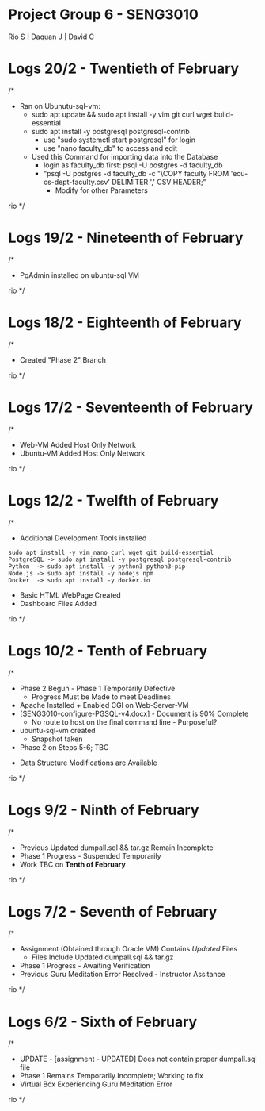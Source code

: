 # Project Group 6 - SENG3010
Rio S | Daquan J | David C

# Logs 20/2 - Twentieth of February
/*
- Ran on Ubunutu-sql-vm:
  * sudo apt update && sudo apt install -y vim git curl wget build-essential
  * sudo apt install -y postgresql postgresql-contrib
    * use "sudo systemctl start postgresql" for login
    * use "nano faculty_db" to access and edit 
  * Used this Command for importing data into the Database
      * login as faculty_db first: psql -U postgres -d faculty_db  
      * "psql -U postgres -d faculty_db -c "\COPY faculty FROM 'ecu-cs-dept-faculty.csv' DELIMITER ',' CSV HEADER;"
        * Modify for other Parameters
      
rio
*/


# Logs 19/2 - Nineteenth of February
/*
- PgAdmin installed on ubuntu-sql VM
  
rio
*/

# Logs 18/2 - Eighteenth of February
/*
- Created "Phase 2" Branch
  
rio
*/

# Logs 17/2 - Seventeenth of February
/*
- Web-VM Added Host Only Network
- Ubuntu-VM Added Host Only Network
  
rio
*/

# Logs 12/2 - Twelfth of February
/*
- Additional Development Tools installed
 ```
sudo apt install -y vim nano curl wget git build-essential
PostgreSQL -> sudo apt install -y postgresql postgresql-contrib
Python  -> sudo apt install -y python3 python3-pip
Node.js -> sudo apt install -y nodejs npm
Docker  -> sudo apt install -y docker.io
 ```
- Basic HTML WebPage Created
- Dashboard Files Added
  
rio
*/

# Logs 10/2 - Tenth of February
/*
- Phase 2 Begun - Phase 1 Temporarily Defective
  * Progress Must be Made to meet Deadlines
- Apache Installed + Enabled CGI on Web-Server-VM
- [SENG3010-configure-PGSQL-v4.docx] - Document is 90% Complete
  * No route to host on the final command line - Purposeful?
- ubuntu-sql-vm created
  * Snapshot taken
- Phase 2 on Steps 5-6; TBC
 * Data Structure Modifications are Available

rio
*/

# Logs 9/2 - Ninth of February
/*
- Previous Updated dumpall.sql && tar.gz Remain Incomplete
- Phase 1 Progress - Suspended Temporarily
- Work TBC on **Tenth of February**
  
rio
*/


# Logs 7/2 - Seventh of February
/*
- Assignment (Obtained through Oracle VM) Contains _Updated_ Files
    * Files Include Updated dumpall.sql && tar.gz
- Phase 1 Progress - Awaiting Verification
- Previous Guru Meditation Error Resolved - Instructor Assitance

rio
*/

# Logs 6/2 - Sixth of February
/*
- UPDATE - [assignment - UPDATED] Does not contain proper dumpall.sql file
- Phase 1 Remains Temporarily Incomplete; Working to fix
- Virtual Box Experiencing Guru Meditation Error

rio
*/
